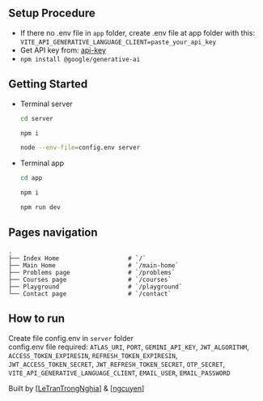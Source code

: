 ## Setup Procedure

- If there no .env file in `app` folder, create .env file at app folder with this: `VITE_API_GENERATIVE_LANGUAGE_CLIENT=paste_your_api_key`
- Get API key from: [api-key](https://aistudio.google.com/app/apikey)
- `npm install @google/generative-ai`

## Getting Started
* Terminal server
  ```sh
  cd server
  ```
  ```sh
  npm i
  ```
  ```sh
  node --env-file=config.env server
  ```

* Terminal app
  ```sh
  cd app
  ```
  ```sh
  npm i
  ```
  ```sh
  npm run dev
  ```

## Pages navigation

    .
    ├── Index Home                   # `/`
    ├── Main Home                    # `/main-home`
    ├── Problems page                # `/problems`
    ├── Courses page                 # `/courses`
    ├── Playground                   # `/playground`
    └── Contact page                 # `/contact`
## How to run
Create file config.env in `server` folder
<br />
config.env file required:
`ATLAS_URI`, `PORT`, `GEMINI_API_KEY`, `JWT_ALGORITHM`, `ACCESS_TOKEN_EXPIRESIN`, `REFRESH_TOKEN_EXPIRESIN`, `JWT_ACCESS_TOKEN_SECRET`, `JWT_REFRESH_TOKEN_SECRET`, `OTP_SECRET`, `VITE_API_GENERATIVE_LANGUAGE_CLIENT`, `EMAIL_USER`, `EMAIL_PASSWORD`


Built by [[LeTranTrongNghia](https://github.com/LeTranTrongNghia)] & [[ngcuyen](https://github.com/ngcuyen)]
